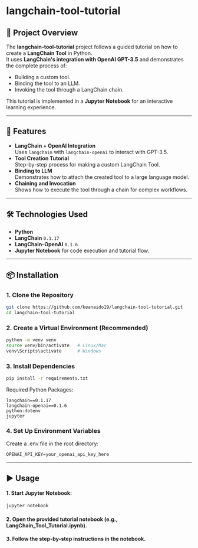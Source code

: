 # langchain-tool-tutorial

## 📖 Project Overview
The **langchain-tool-tutorial** project follows a guided tutorial on how to create a **LangChain Tool** in Python.  
It uses **LangChain's integration with OpenAI GPT-3.5** and demonstrates the complete process of:
- Building a custom tool.
- Binding the tool to an LLM.
- Invoking the tool through a LangChain chain.

This tutorial is implemented in a **Jupyter Notebook** for an interactive learning experience.

---

## 🚀 Features
- **LangChain + OpenAI Integration**  
  Uses `langchain` with `langchain-openai` to interact with GPT-3.5.
- **Tool Creation Tutorial**  
  Step-by-step process for making a custom LangChain Tool.
- **Binding to LLM**  
  Demonstrates how to attach the created tool to a large language model.
- **Chaining and Invocation**  
  Shows how to execute the tool through a chain for complex workflows.

---

## 🛠️ Technologies Used
- **Python**  
- **LangChain** `0.1.17`  
- **LangChain-OpenAI** `0.1.6`  
- **Jupyter Notebook** for code execution and tutorial flow.

---

## 📦 Installation

### 1. Clone the Repository
```bash
git clone https://github.com/keanaido19/langchain-tool-tutorial.git
cd langchain-tool-tutorial
```

### 2. Create a Virtual Environment (Recommended)
```bash
python -m venv venv
source venv/bin/activate   # Linux/Mac
venv\Scripts\activate      # Windows
```

### 3. Install Dependencies
```bash
pip install -r requirements.txt
```
Required Python Packages:

    langchain==0.1.17
    langchain-openai==0.1.6
    python-dotenv
    jupyter

### 4. Set Up Environment Variables

Create a .env file in the root directory:
```dotenv
OPENAI_API_KEY=your_openai_api_key_here
```

---

## ▶️ Usage

#### 1. Start Jupyter Notebook:
```bash
jupyter notebook
```

#### 2. Open the provided tutorial notebook (e.g., LangChain_Tool_Tutorial.ipynb).

#### 3. Follow the step-by-step instructions in the notebook.